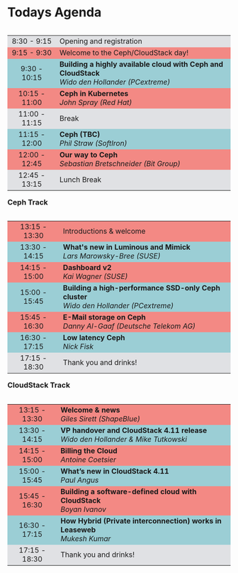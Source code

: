 <!-- .slide: data-background-image="images/cephdays-background-title-block_16:9.jpg" data-background-size="contain" -->
# Todays Agenda <!-- .element: class="cephday-front-h1" -->


<!-- .slide: data-background-image="images/cephdays-background-slides-right16:9.png" data-background-size="contain" -->
<table class="cephdays--timetable" width="72%" align="left">
<tbody>
 <tr bgcolor="#E0E1E4"><td align="center">8:30 - 9:15</td><td>Opening and registration</td></tr>
 <tr bgcolor="#F38984"><td align="center">9:15 - 9:30</td><td>Welcome to the Ceph/CloudStack day!</td></tr>
 <tr bgcolor="#9BCED5"><td align="center">9:30 - 10:15</td><td><b>Building a highly available cloud with Ceph and CloudStack</b><br> <i>Wido den Hollander (PCextreme)</i></td></tr>
 <tr bgcolor="#F38984"><td align="center">10:15 - 11:00</td><td><b>Ceph in Kubernetes</b><br><i>John Spray (Red Hat)</i></td></tr>
 <tr bgcolor="#E0E1E4"><td align="center">11:00 - 11:15</td><td>Break</td></tr>
 <tr bgcolor="#9BCED5"><td align="center">11:15 - 12:00</td><td><b>Ceph (TBC)</b><br><i>Phil Straw (SoftIron)</i></td></tr>
 <tr bgcolor="#F38984"><td align="center">12:00 - 12:45</td><td><b>Our way to Ceph</b><br><i>Sebastian Bretschneider (Bit Group)</i></td></tr>
 <tr bgcolor="#E0E1E4"><td align="center">12:45 - 13:15</td><td>Lunch Break</td></tr>
</tbody>
</table>


<!-- .slide: data-background-image="images/cephdays-background-slides-right16:9.png" data-background-size="contain" -->
### Ceph Track
<table class="cephdays--timetable" width="72%" align="left">
<tbody>
 <tr bgcolor="#F38984"><td align="center">13:15 - 13:30</td><td>Introductions & welcome</td></tr>
 <tr bgcolor="#9BCED5"><td align="center">13:30 - 14:15</td><td><b>What's new in Luminous and Mimick</b><br> <i>Lars Marowsky-Bree (SUSE)</i></td></tr>
 <tr bgcolor="#F38984"><td align="center">14:15 - 15:00</td><td><b>Dashboard v2</b><br> <i>Kai Wagner (SUSE)</i></td></tr>
 <tr bgcolor="#9BCED5"><td align="center">15:00 - 15:45</td><td><b>Building a high-performance SSD-only Ceph cluster</b><br> <i>Wido den Hollander (PCextreme)</i></td></tr>
 <tr bgcolor="#F38984"><td align="center">15:45 - 16:30</td><td><b>E-Mail storage on Ceph</b><br> <i>Danny Al-Gaaf (Deutsche Telekom AG)</i></td></tr>
 <tr bgcolor="#9BCED5"><td align="center">16:30 - 17:15</td><td><b>Low latency Ceph</b><br> <i>Nick Fisk</i></td></tr>
 <tr bgcolor="#E0E1E4"><td align="center">17:15 - 18:30</td><td>Thank you and drinks!</td></tr>
</tbody>
</table>


<!-- .slide: data-background-image="images/cephdays-background-slides-right16:9.png" data-background-size="contain" -->
### CloudStack Track
<table class="cephdays--timetable" width="72%" align="left">
<tbody>
 <tr bgcolor="#F38984"><td align="center">13:15 - 13:30</td><td><b>Welcome & news</b><br> <i>Giles Sirett (ShapeBlue)</i></td></tr>
 <tr bgcolor="#9BCED5"><td align="center">13:30 - 14:15</td><td><b>VP handover and CloudStack 4.11 release</b><br> <i>Wido den Hollander & Mike Tutkowski</i></td></tr>
 <tr bgcolor="#F38984"><td align="center">14:15 - 15:00</td><td><b>Billing the Cloud</b><br> <i>Antoine Coetsier</i></td></tr>
 <tr bgcolor="#9BCED5"><td align="center">15:00 - 15:45</td><td><b>What’s new in CloudStack 4.11</b><br> <i>Paul Angus</i></td></tr>
 <tr bgcolor="#F38984"><td align="center">15:45 - 16:30</td><td><b>Building a software-defined cloud with CloudStack</b><br> <i>Boyan Ivanov</i></td></tr>
 <tr bgcolor="#9BCED5"><td align="center">16:30 - 17:15</td><td><b>How Hybrid (Private interconnection) works in Leaseweb</b><br> <i>Mukesh Kumar</i></td></tr>
 <tr bgcolor="#E0E1E4"><td align="center">17:15 - 18:30</td><td>Thank you and drinks!</td></tr>
</tbody>
</table>

